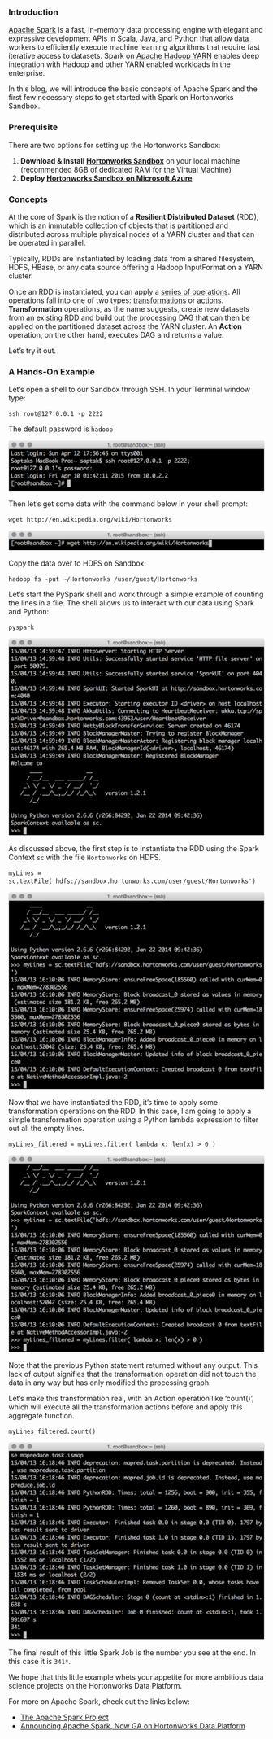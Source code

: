 ### Introduction

[Apache Spark](http://hortonworks.com/hadoop/spark/) is a fast, in-memory data processing engine with elegant and expressive development APIs in [Scala](https://spark.apache.org/docs/1.2.0/api/scala/index.html#org.apache.spark.package "scala"), [Java](https://spark.apache.org/docs/1.2.0/api/java/index.html), and [Python](https://spark.apache.org/docs/1.2.0/api/java/index.html "python") that allow data workers to efficiently execute machine learning algorithms that require fast iterative access to datasets. Spark on [Apache Hadoop YARN](http://hortonworks.com/hadoop/YARN "Apache Hadoop YARN") enables deep integration with Hadoop and other YARN enabled workloads in the enterprise.

In this blog, we will introduce the basic concepts of Apache Spark and the first few necessary steps to get started with Spark on Hortonworks Sandbox.

### Prerequisite

There are two options for setting up the Hortonworks Sandbox:

1. **Download & Install [Hortonworks Sandbox](http://hortonworks.com/sandbox)** on your local machine (recommended 8GB of dedicated RAM for the Virtual Machine)
2. **Deploy [Hortonworks Sandbox on Microsoft Azure](http://hortonworks.com/hadoop-tutorial/deploying-hortonworks-sandbox-on-microsoft-azure/)**

### Concepts

At the core of Spark is the notion of a **Resilient Distributed Dataset** (RDD), which is an immutable collection of objects that is partitioned and distributed across multiple physical nodes of a YARN cluster and that can be operated in parallel.

Typically, RDDs are instantiated by loading data from a shared filesystem, HDFS, HBase, or any data source offering a Hadoop InputFormat on a YARN cluster.

Once an RDD is instantiated, you can apply a [series of operations](https://spark.apache.org/docs/1.2.0/programming-guide.html#rdd-operations). All operations fall into one of two types: [transformations](https://spark.apache.org/docs/1.2.0/programming-guide.html#transformations) or [actions](https://spark.apache.org/docs/1.2.0/programming-guide.html#actions). **Transformation** operations, as the name suggests, create new datasets from an existing RDD and build out the processing DAG that can then be applied on the partitioned dataset across the YARN cluster. An **Action** operation, on the other hand, executes DAG and returns a value.

Let’s try it out.

### A Hands-On Example

Let’s open a shell to our Sandbox through SSH. In your Terminal window type:

    ssh root@127.0.0.1 -p 2222

The default password is `hadoop`

![](/assets/a-tour-of-spark-in-5-minutes/Screenshot_2015-04-13_07_58_43.png?dl=1)


Then let’s get some data with the command below in your shell prompt:

    wget http://en.wikipedia.org/wiki/Hortonworks

![](/assets/a-tour-of-spark-in-5-minutes/Screenshot_2015-04-13_08_11_41.png?dl=1)

Copy the data over to HDFS on Sandbox:

    hadoop fs -put ~/Hortonworks /user/guest/Hortonworks

Let’s start the PySpark shell and work through a simple example of counting the lines in a file. The shell allows us to interact with our data using Spark and Python:

    pyspark

![](/assets/a-tour-of-spark-in-5-minutes/Screenshot%202015-04-13%2007.59.59.png?dl=1)

As discussed above, the first step is to instantiate the RDD using the Spark Context `sc` with the file `Hortonworks` on HDFS.

    myLines = sc.textFile('hdfs://sandbox.hortonworks.com/user/guest/Hortonworks')

![](/assets/a-tour-of-spark-in-5-minutes/Screenshot%202015-04-13%2009.10.32.png?dl=1)

Now that we have instantiated the RDD, it’s time to apply some transformation operations on the RDD. In this case, I am going to apply a simple transformation operation using a Python lambda expression to filter out all the empty lines.

    myLines_filtered = myLines.filter( lambda x: len(x) > 0 )

![](/assets/a-tour-of-spark-in-5-minutes/Screenshot%202015-04-13%2009.17.52.png?dl=1)

Note that the previous Python statement returned without any output. This lack of output signifies that the transformation operation did not touch the data in any way but has only modified the processing graph.

Let’s make this transformation real, with an Action operation like ‘count()’, which will execute all the transformation actions before and apply this aggregate function.

    myLines_filtered.count()

![](/assets/a-tour-of-spark-in-5-minutes/Screenshot%202015-04-13%2009.19.07.png?dl=1)

The final result of this little Spark Job is the number you see at the end. In this case it is `341*`.

We hope that this little example whets your appetite for more ambitious data science projects on the Hortonworks Data Platform.

For more on Apache Spark, check out the links below:

*   [The Apache Spark Project](http://hortonworks.com/spark)
*   [Announcing Apache Spark, Now GA on Hortonworks Data Platform](http://hortonworks.com/blog/announcing-apache-spark-now-ga-on-hortonworks-data-platform/)
